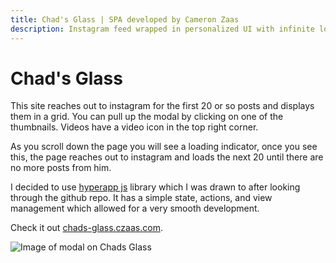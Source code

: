 ```yaml
---
title: Chad's Glass | SPA developed by Cameron Zaas
description: Instagram feed wrapped in personalized UI with infinite loading
---
```


# Chad's Glass

This site reaches out to instagram for the first 20 or so posts and displays them in a grid. You can pull up the modal by clicking on one of the thumbnails. Videos have a video icon in the top right corner.

As you scroll down the page you will see a loading indicator, once you see this, the page reaches out to instagram and loads the next 20 until there are no more posts from him.

I decided to use <a href="https://github.com/hyperapp/hyperapp" target="_blank">hyperapp js</a> library which I was drawn to after looking through the github repo. It has a simple state, actions, and view management which allowed for a very smooth development.

Check it out <a href="http://chads-glass.czaas.com" target="_blank">chads-glass.czaas.com</a>.

![Image of modal on Chads Glass](http://192.168.0.101:1111/images/chads-glass-site.jpg)